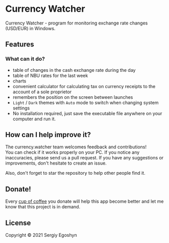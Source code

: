 # Currency Watcher

Currency Watcher - program for monitoring exchange rate changes (USD/EUR) in Windows.

## Features

### What can it do?

- table of changes in the cash exchange rate during the day
- table of NBU rates for the last week
- charts
- convenient calculator for calculating tax on currency receipts to the account of a sole proprietor
- remembers the position on the screen between launches
- `Light` / `Dark` themes with `Auto` mode to switch when changing system settings
- No installation required, just save the executable file anywhere on your computer and run it.


## How can I help improve it?
The currency.watcher team welcomes feedback and contributions!<br/>
You can check if it works properly on your PC. If you notice any inaccuracies, please send us a pull request. 
If you have any suggestions or improvements, don't hesitate to create an issue.

Also, don't forget to star the repository to help other people find it.

## Donate!
Every [cup of coffee](https://patreon.com/SergiyE) you donate will help this app become better and let me know that this project is in demand.

## License
Copyright © 2021 Sergiy Egoshyn